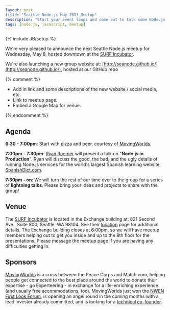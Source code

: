 ```yaml
---
layout: post
title: "Seattle Node.js May 2013 Meetup"
description: "Start your event loops and come out to talk some Node.js!"
tags: [node.js, javascript, meetup]
---
```

{% include JB/setup %}

We're very pleased to announce the next Seattle Node.js meetup for
Wednesday, May 8, hosted downtown at the
[SURF Incubator][surf_loc].

We're also launching a new group website at:
[http://seanode.github.io/](http://seanode.github.io/), hosted at our
GitHub repo

{% comment %}

* Add in link and some descriptions of the new website / social media, etc.
* Link to meetup page.
* Embed a Google Map for venue.

{% endcomment %}

## Agenda

**6:30 - 7:00pm**: Start with pizza and beer, courtesy of
[MovingWorlds][mw].

**7:00pm - 7:30pm**: [Ryan Roemer](http://loose-bits.com) will present a
talk on "**Node.js in Production**". Ryan will discuss the good, the bad, and
the ugly details of running Node.js services for the world's largest Spanish
learning website, [SpanishDict.com](http://spanishdict.com).

**7:30pm - on**: We will turn the rest of our time over to the group for a
series of **lightning talks**. Please bring your ideas and projects to share
with the group!

## Venue

The [SURF Incubator][surf] is located in the Exchange building at:
821 Second Ave., Suite 800, Seattle, WA 98104. See their [location][surf_loc]
page for additional details. The Exchange building closes at 6:00pm, so we will
have meetup members helping out to get you inside and up to the 8th floor for
the presentations. Please message the meetup page if you are having any
difficulties getting in.

<!-- more start -->

## Sponsors

[MovingWorlds][mw] is a cross between the Peace Corps and Match.com, helping
people get connected to the best place around the world to donate their
expertise - go Experteering - in exchange for a life-enriching experience (and
usually free accommodations, too). MovingWorlds just won the
[NWEN First Look Forum](http://www.nwen.org/cpages/spring-2013-first-look-forum),
is opening an angel round in the coming months with a lead investor already
committed, and is looking for a
[technical co-founder](http://www.movingworlds.org/movingworlds-is-looking-for-a-technical-co-founder/).

[surf]: http://www.surfincubator.com
[surf_loc]: http://www.surfincubator.com/location/
[mw]: http://www.movingworlds.org

<!-- more end -->


